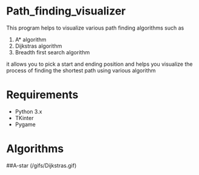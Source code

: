 # Path_finding_visualizer
This program helps to visualize various path finding algorithms such as

1. A* algorithm
1. Dijkstras algorithm
1. Breadth first search algorithm

it allows you to pick a start and ending position and helps you visualize the process of finding the shortest path using various algorithm

# Requirements
- Python 3.x
- TKinter
- Pygame

# Algorithms
##A-star
(/gifs/Dijkstras.gif)

